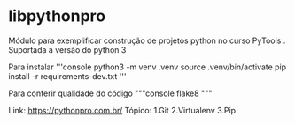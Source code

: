 # libpythonpro
Módulo para exemplificar construção de projetos python no curso PyTools
.
Suportada a versão do python 3


Para instalar 
'''console
python3 -m venv .venv
source .venv/bin/activate
pip install -r requirements-dev.txt
'''

Para conferir qualidade do código
"""console
flake8
"""

Link: https://pythonpro.com.br/
Tópico:
1.Git
2.Virtualenv
3.Pip



